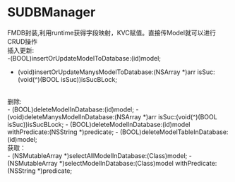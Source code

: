 # SUDBManager
FMDB封装,利用runtime获得字段映射，KVC赋值。直接传Model就可以进行CRUD操作
<br />
插入更新:
<br />
-(BOOL)insertOrUpdateModelToDatabase:(id)model;
- (void)insertOrUpdateManysModelToDatabase:(NSArray *)arr isSuc:(void(^)(BOOL isSuc))isSucBLock;

<br />
删除:
<br />
- (BOOL)deleteModelInDatabase:(id)model;
- (void)deleteManysModelInDatabase:(NSArray *)arr isSuc:(void(^)(BOOL isSuc))isSucBLock;
- (BOOL)deleteModelInDatabase:(id)model withPredicate:(NSString *)predicate;
- (BOOL)deleteModelTableInDatabase:(id)model;

<br />
获取：
<br />
- (NSMutableArray *)selectAllModelInDatabase:(Class)model;
- (NSMutableArray *)selectModelInDatabase:(Class)model withPredicate:(NSString *)predicate;

